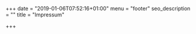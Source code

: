 +++
date = "2019-01-06T07:52:16+01:00"
menu = "footer"
seo_description = ""
title = "Impressum"

+++
